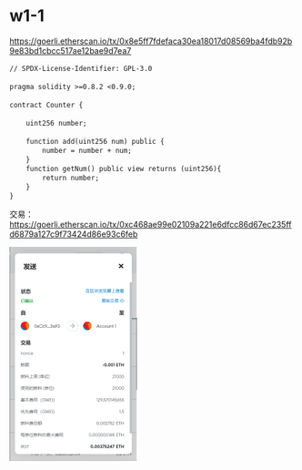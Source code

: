 # w1-1

https://goerli.etherscan.io/tx/0x8e5ff7fdefaca30ea18017d08569ba4fdb92b9e83bd1cbcc517ae12bae9d7ea7

```solidity
// SPDX-License-Identifier: GPL-3.0

pragma solidity >=0.8.2 <0.9.0;

contract Counter {

    uint256 number;

    function add(uint256 num) public {
        number = number + num;
    }
    function getNum() public view returns (uint256){
        return number;
    }
}
```

交易：https://goerli.etherscan.io/tx/0xc468ae99e02109a221e6dfcc86d67ec235ffd6879a127c9f73424d86e93c6feb

<img src="./assets/w1-1.png" alt="image-20230309182539552" style="zoom:50%;" />